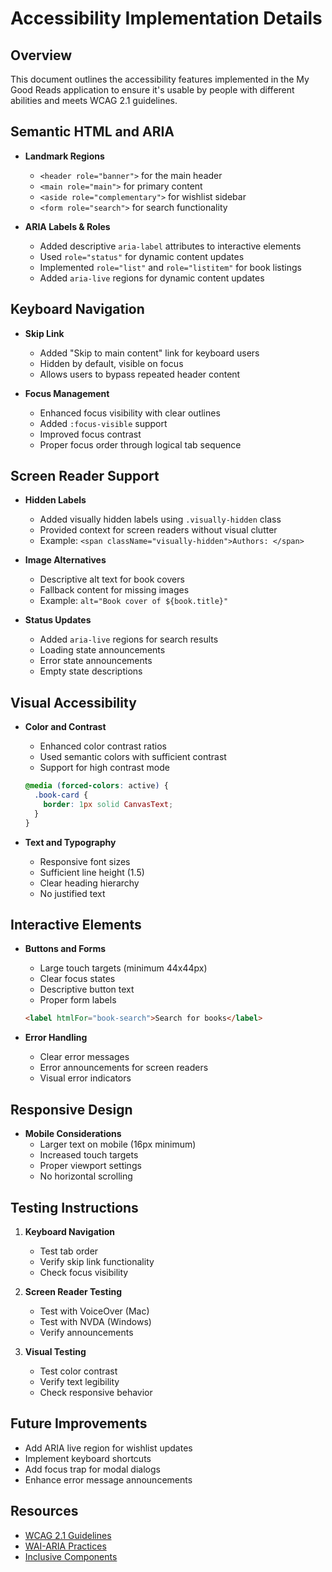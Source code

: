# Accessibility Implementation Details

## Overview

This document outlines the accessibility features implemented in the My Good Reads application to ensure it's usable by people with different abilities and meets WCAG 2.1 guidelines.

## Semantic HTML and ARIA

- **Landmark Regions**

  - `<header role="banner">` for the main header
  - `<main role="main">` for primary content
  - `<aside role="complementary">` for wishlist sidebar
  - `<form role="search">` for search functionality

- **ARIA Labels & Roles**
  - Added descriptive `aria-label` attributes to interactive elements
  - Used `role="status"` for dynamic content updates
  - Implemented `role="list"` and `role="listitem"` for book listings
  - Added `aria-live` regions for dynamic content updates

## Keyboard Navigation

- **Skip Link**

  - Added "Skip to main content" link for keyboard users
  - Hidden by default, visible on focus
  - Allows users to bypass repeated header content

- **Focus Management**
  - Enhanced focus visibility with clear outlines
  - Added `:focus-visible` support
  - Improved focus contrast
  - Proper focus order through logical tab sequence

## Screen Reader Support

- **Hidden Labels**

  - Added visually hidden labels using `.visually-hidden` class
  - Provided context for screen readers without visual clutter
  - Example: `<span className="visually-hidden">Authors: </span>`

- **Image Alternatives**

  - Descriptive alt text for book covers
  - Fallback content for missing images
  - Example: `alt="Book cover of ${book.title}"`

- **Status Updates**
  - Added `aria-live` regions for search results
  - Loading state announcements
  - Error state announcements
  - Empty state descriptions

## Visual Accessibility

- **Color and Contrast**

  - Enhanced color contrast ratios
  - Used semantic colors with sufficient contrast
  - Support for high contrast mode

  ```scss
  @media (forced-colors: active) {
    .book-card {
      border: 1px solid CanvasText;
    }
  }
  ```

- **Text and Typography**
  - Responsive font sizes
  - Sufficient line height (1.5)
  - Clear heading hierarchy
  - No justified text

## Interactive Elements

- **Buttons and Forms**

  - Large touch targets (minimum 44x44px)
  - Clear focus states
  - Descriptive button text
  - Proper form labels

  ```html
  <label htmlFor="book-search">Search for books</label>
  ```

- **Error Handling**
  - Clear error messages
  - Error announcements for screen readers
  - Visual error indicators

## Responsive Design

- **Mobile Considerations**
  - Larger text on mobile (16px minimum)
  - Increased touch targets
  - Proper viewport settings
  - No horizontal scrolling

## Testing Instructions

1. **Keyboard Navigation**

   - Test tab order
   - Verify skip link functionality
   - Check focus visibility

2. **Screen Reader Testing**

   - Test with VoiceOver (Mac)
   - Test with NVDA (Windows)
   - Verify announcements

3. **Visual Testing**
   - Test color contrast
   - Verify text legibility
   - Check responsive behavior

## Future Improvements

- Add ARIA live region for wishlist updates
- Implement keyboard shortcuts
- Add focus trap for modal dialogs
- Enhance error message announcements

## Resources

- [WCAG 2.1 Guidelines](https://www.w3.org/WAI/WCAG21/quickref/)
- [WAI-ARIA Practices](https://www.w3.org/WAI/ARIA/apg/)
- [Inclusive Components](https://inclusive-components.design/)
